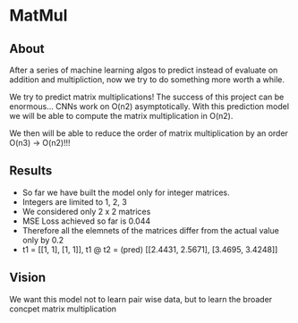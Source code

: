 # MatMul

## About

After a series of machine learning algos to predict instead of evaluate on addition and multipliction, now we try to do something more worth a while.  

We try to predict matrix multiplications! The success of this project can be enormous... CNNs work on O(n2) asymptotically. With this prediction model we will be able to compute the matrix multiplication in O(n2).

We then will be able to reduce the order of matrix multiplication by an order O(n3) -> O(n2)!!!

## Results

- So far we have built the model only for integer matrices.
- Integers are limited to 1, 2, 3
- We considered only 2 x 2 matrices
- MSE Loss achieved so far is 0.044
- Therefore all the elemnets of the matrices differ from the actual value only by 0.2
- t1 = [[1, 1], [1, 1]], t1 @ t2 = (pred) [[2.4431, 2.5671], [3.4695, 3.4248]]

## Vision

We want this model not to learn pair wise data, but to learn the broader concpet matrix multiplication
